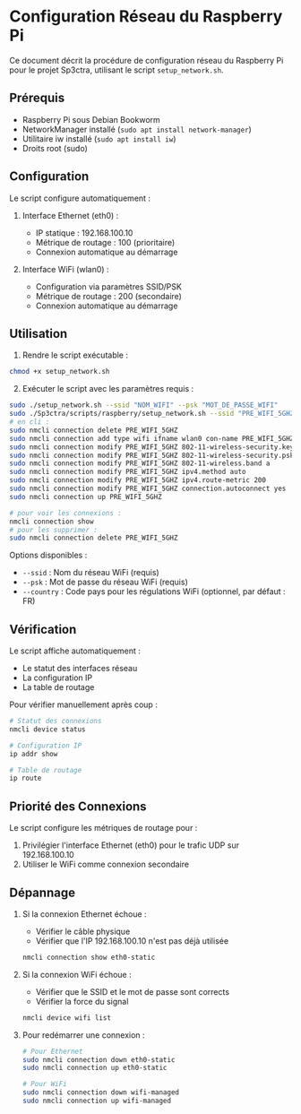 # Configuration Réseau du Raspberry Pi

Ce document décrit la procédure de configuration réseau du Raspberry Pi pour le projet Sp3ctra, utilisant le script `setup_network.sh`.

## Prérequis

- Raspberry Pi sous Debian Bookworm
- NetworkManager installé (`sudo apt install network-manager`)
- Utilitaire iw installé (`sudo apt install iw`)
- Droits root (sudo)

## Configuration

Le script configure automatiquement :

1. Interface Ethernet (eth0) :
   - IP statique : 192.168.100.10
   - Métrique de routage : 100 (prioritaire)
   - Connexion automatique au démarrage

2. Interface WiFi (wlan0) :
   - Configuration via paramètres SSID/PSK
   - Métrique de routage : 200 (secondaire)
   - Connexion automatique au démarrage

## Utilisation

1. Rendre le script exécutable :
```bash
chmod +x setup_network.sh
```

2. Exécuter le script avec les paramètres requis :
```bash
sudo ./setup_network.sh --ssid "NOM_WIFI" --psk "MOT_DE_PASSE_WIFI"
sudo ./Sp3ctra/scripts/raspberry/setup_network.sh --ssid "PRE_WIFI_5GHZ" --psk "F*********"
# en cli :
sudo nmcli connection delete PRE_WIFI_5GHZ
sudo nmcli connection add type wifi ifname wlan0 con-name PRE_WIFI_5GHZ ssid PRE_WIFI_5GHZ
sudo nmcli connection modify PRE_WIFI_5GHZ 802-11-wireless-security.key-mgmt wpa-psk
sudo nmcli connection modify PRE_WIFI_5GHZ 802-11-wireless-security.psk F*********
sudo nmcli connection modify PRE_WIFI_5GHZ 802-11-wireless.band a
sudo nmcli connection modify PRE_WIFI_5GHZ ipv4.method auto
sudo nmcli connection modify PRE_WIFI_5GHZ ipv4.route-metric 200
sudo nmcli connection modify PRE_WIFI_5GHZ connection.autoconnect yes
sudo nmcli connection up PRE_WIFI_5GHZ

# pour voir les connexions :
nmcli connection show
# pour les supprimer :
sudo nmcli connection delete PRE_WIFI_5GHZ
```

Options disponibles :
- `--ssid` : Nom du réseau WiFi (requis)
- `--psk` : Mot de passe du réseau WiFi (requis)
- `--country` : Code pays pour les régulations WiFi (optionnel, par défaut : FR)

## Vérification

Le script affiche automatiquement :
- Le statut des interfaces réseau
- La configuration IP
- La table de routage

Pour vérifier manuellement après coup :
```bash
# Statut des connexions
nmcli device status

# Configuration IP
ip addr show

# Table de routage
ip route
```

## Priorité des Connexions

Le script configure les métriques de routage pour :
1. Privilégier l'interface Ethernet (eth0) pour le trafic UDP sur 192.168.100.10
2. Utiliser le WiFi comme connexion secondaire

## Dépannage

1. Si la connexion Ethernet échoue :
   - Vérifier le câble physique
   - Vérifier que l'IP 192.168.100.10 n'est pas déjà utilisée
   ```bash
   nmcli connection show eth0-static
   ```

2. Si la connexion WiFi échoue :
   - Vérifier que le SSID et le mot de passe sont corrects
   - Vérifier la force du signal
   ```bash
   nmcli device wifi list
   ```

3. Pour redémarrer une connexion :
   ```bash
   # Pour Ethernet
   sudo nmcli connection down eth0-static
   sudo nmcli connection up eth0-static
   
   # Pour WiFi
   sudo nmcli connection down wifi-managed
   sudo nmcli connection up wifi-managed
